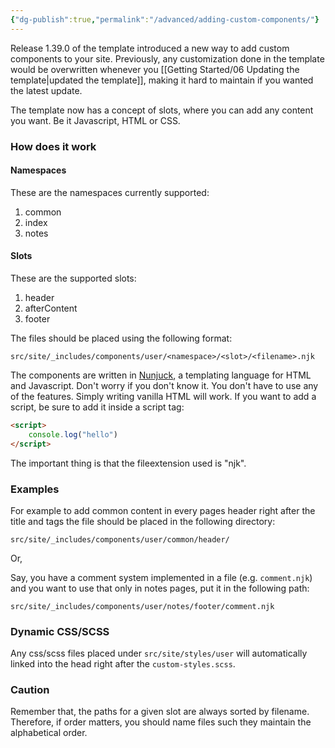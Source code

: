 ```yaml
---
{"dg-publish":true,"permalink":"/advanced/adding-custom-components/"}
---
```


Release 1.39.0 of the template introduced a new way to add custom components to your site. Previously, any customization done in the template would be overwritten whenever you [[Getting Started/06 Updating the template\|updated the template]], making it hard to maintain if you wanted the latest update.

The template now has a concept of slots, where you can add any content you want. Be it Javascript, HTML or CSS. 

### How does it work

#### Namespaces

These are the namespaces currently supported:

1.  common
2.  index
3.  notes

#### Slots

These are the supported slots:

1.  header
2.  afterContent
3.  footer

The files should be placed using the following format:

```
src/site/_includes/components/user/<namespace>/<slot>/<filename>.njk
```

The components are written in [Nunjuck](https://mozilla.github.io/nunjucks/), a templating language for HTML and Javascript. Don't worry if you don't know it. You don't have to use any of the features. Simply writing vanilla HTML will work. If you want to add a script, be sure to add it inside a script tag:
```html
<script>
	console.log("hello")
</script>
```

The important thing is that the fileextension used is "njk".

### Examples

For example to add common content in every pages header right after the title and tags the file should be placed in the following directory:

```
src/site/_includes/components/user/common/header/
```

Or,

Say, you have a comment system implemented in a file (e.g. `comment.njk`) and you want to use that only in notes pages, put it in the following path:

```
src/site/_includes/components/user/notes/footer/comment.njk
```

### Dynamic CSS/SCSS

Any css/scss files placed under `src/site/styles/user` will automatically linked into the head right after the `custom-styles.scss`.

### Caution

Remember that, the paths for a given slot are always sorted by filename. Therefore, if order matters, you should name files such they maintain the alphabetical order.